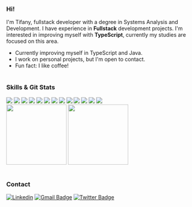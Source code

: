 ### Hi!
I'm Tifany, fullstack developer with a degree in Systems Analysis and Development. I have experience in <strong>Fullstack</strong> development projects. I'm interested in improving myself with <strong>TypeScript</strong>, currently my studies are focused on this area.
+ Currently improving myself in TypeScript and Java.
+ I work on personal projects, but I'm open to contact.
+ Fun fact: I like coffee!

#

### Skills & Git Stats
<div>
<img src="https://img.shields.io/badge/-Java-333333?style=flat&logo=java&logoColor=FFFFFF"> <img src="https://img.shields.io/badge/-JavaScript-333333?style=flat&logo=javascript&logoColor=F7DF1E"/> <img src="https://img.shields.io/badge/-TypeScript-333333?style=flat&logo=typescript&logoColor=007ACC"/> <img src="https://img.shields.io/badge/-Node.JS-333333?style=flat&logo=node.js&logoColor=43853D"/> <img src="https://img.shields.io/badge/-React-333333?style=flat&logo=react&logoColor=61DAFB"/> <img src="https://img.shields.io/badge/-CSS-333333?style=flat&logo=css3&logoColor=1572B6"> <img src="https://img.shields.io/badge/-HTML-333333?style=flat&logo=html5&logoColor=E34F26"> <img src="https://img.shields.io/badge/-Tailwind_CSS-333333?style=flat&logo=tailwind-css&logoColor=38B2AC"/> <img src="https://img.shields.io/badge/-Docker-333333?style=flat&logo=docker&logoColor=2496ED"/> <img src="https://img.shields.io/badge/-Next.JS-333333?style=flat&logo=next.js&logoColor=FFFFFF"> <img src="https://img.shields.io/badge/-Remix-333333?style=flat&logo=remix&logoColor=3274C5"/> <img src="https://img.shields.io/badge/-Git-333333?style=flat&logo=git&logoColor=F05032"> <img src="https://img.shields.io/badge/-Visual Studio Code-333333?style=flat&logo=visual-studio-code&logoColor=007ACC"> 
</div>

<div>
  <img height="160em" src="https://github-readme-stats.vercel.app/api?username=pinuya&title_color=C39CE7&text_color=C39CE7&icon_color=C39CE7&bg_color=0D1117&border_color=0D1117&include_all_commits=true"/>
  <img height="160em" src="https://github-readme-stats.vercel.app/api/top-langs/?username=pinuya&title_color=C39CE7&text_color=C39CE7&icon_color=C39CE7&bg_color=0D1117&border_color=0D1117&include_all_commits=true&count_private=true&layout=compact" />  
</div>

#

### Contact
[![Linkedin](https://img.shields.io/badge/linkedin-292D3E?style=flat-square&logo=Linkedin&logoColor=white&link=https://www.linkedin.com/in/tifanyanunes/)](https://www.linkedin.com/in/tifanyanunes/)
[![Gmail Badge](https://img.shields.io/badge/-email-292D3E?style=flat-square&logo=Gmail&logoColor=white&link=mailto:pinuyadeveloper@gmail.com)](mailto:pinuyadeveloper@gmail.com)
[![Twitter Badge](https://img.shields.io/badge/-twitter-292D3E?style=flat-square&logo=Twitter&logoColor=white&link=https://twitter.com/pinuyadev)](https://twitter.com/pinuyadev)
